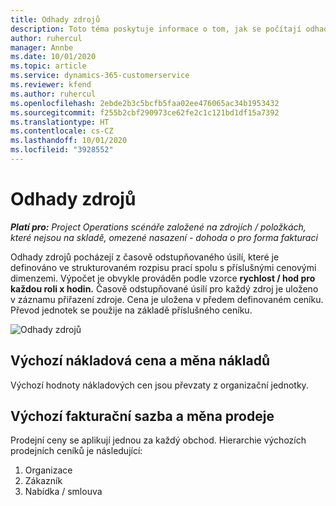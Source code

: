 ```yaml
---
title: Odhady zdrojů
description: Toto téma poskytuje informace o tom, jak se počítají odhady zdrojů v aplikaci Project Operations.
author: ruhercul
manager: Annbe
ms.date: 10/01/2020
ms.topic: article
ms.service: dynamics-365-customerservice
ms.reviewer: kfend
ms.author: ruhercul
ms.openlocfilehash: 2ebde2b3c5bcfb5faa02ee476065ac34b1953432
ms.sourcegitcommit: f255b2cbf290973ce62fe2c1c121bd1df15a7392
ms.translationtype: HT
ms.contentlocale: cs-CZ
ms.lasthandoff: 10/01/2020
ms.locfileid: "3928552"
---
```

# <a name="resource-estimates"></a>Odhady zdrojů

_**Platí pro:** Project Operations scénáře založené na zdrojích / položkách, které nejsou na skladě, omezené nasazení - dohoda o pro forma fakturaci_

Odhady zdrojů pocházejí z časově odstupňovaného úsilí, které je definováno ve strukturovaném rozpisu prací spolu s příslušnými cenovými dimenzemi. Výpočet je obvykle prováděn podle vzorce **rychlost / hod pro každou roli x hodin.** Časově odstupňované úsilí pro každý zdroj je uloženo v záznamu přiřazení zdroje. Cena je uložena v předem definovaném ceníku. Převod jednotek se použije na základě příslušného ceníku.

![Odhady zdrojů](./media/navigation12.png)

## <a name="default-cost-price-and-cost-currency"></a>Výchozí nákladová cena a měna nákladů

Výchozí hodnoty nákladových cen jsou převzaty z organizační jednotky.

## <a name="default-bill-rate-and-sales-currency"></a>Výchozí fakturační sazba a měna prodeje

Prodejní ceny se aplikují jednou za každý obchod. Hierarchie výchozích prodejních ceníků je následující:

1. Organizace
2. Zákazník
3. Nabídka / smlouva
